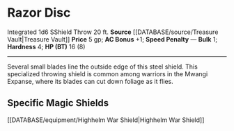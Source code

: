 ﻿---
ac: '1'
bulk: '1'
hardness: '4'
hp: 16 (8)
id: '14'
item_category: Shields
item_subcategory: Base Shields
level: '0'
name: Razor Disc
price: 5 gp
rarity: Common
source: '[[DATABASE/source/Treasure Vault|Treasure Vault]]'
trait:
- '[[DATABASE/trait/Integrated|Integrated 1d6 S]]'
- '[[DATABASE/trait/Shield Throw|Shield Throw 20 ft.]]'
type: Shield

---
# Razor Disc

<span class="item-trait">Integrated 1d6 S</span><span class="item-trait">Shield Throw 20 ft.</span>
**Source** [[DATABASE/source/Treasure Vault|Treasure Vault]] 
**Price** 5 gp; **AC Bonus** +1; **Speed Penalty** —
**Bulk** 1; **Hardness** 4; **HP (BT)** 16 (8)

---
Several small blades line the outside edge of this steel shield. This specialized throwing shield is common among warriors in the Mwangi Expanse, where its blades can cut down foliage as it flies.

## Specific Magic Shields

[[DATABASE/equipment/Highhelm War Shield|Highhelm War Shield]]